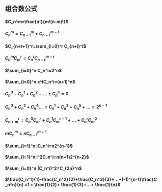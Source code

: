 ## 组合数公式

#### $C_n^m=\frac{n!}{m!(n-m)!}$

#### $C_n^m=C_{n-1}^m+C_{n-1}^{m-1}$

#### $C_{n+r+1}^r=\sum_{i=0}^r C_{n+i}^i$

#### $C_n^mC_m^r=C_n^rC_{n-r}^{m-r}$

#### $\sum_{i=0}^n C_n^i=2^n$

#### $\sum_{i=0}^n x^iC_n^i=(x+1)^n$

#### $C_n^0-C_n^1+C_n^2-...±C_n^n=0$

#### $C_n^0+C_n^2+C_n^4...=C_n^1+C_n^3+C_n^5+...=2^{n-1}$

#### $C_{n+m}^r=C_n^0C_m^r+C_n^1C_m^{r-1}+…+C_n^rC_m^0$

#### $mC_n^m=nC_{n-1}^{m-1}$

#### $\sum_{i=1}^n iC_n^i=n2^{n-1}$

#### $\sum_{i=1}^n i^2C_n^i=n(n+1)2^{n-2}$

#### $\sum_{i=0}^n (C_n^i)^2=C_{2n}^n$

#### $\frac{C_n^1}{1}-\frac{C_n^2}{2}+\frac{C_n^3}{3}+…+(-1)^{n-1}\frac{C _n^n}{n} =1 + \frac{1}{2}+ \frac{1}{3}+…+ \frac{1}{n}$

